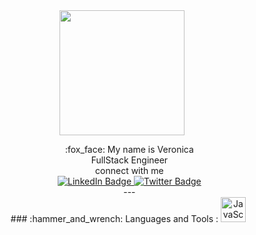 <div id = "header" align = "center">
    <img src= "https://media.giphy.com/media/NgurY1o4z080Jfoyzw/giphy.gif" width="200" height="200">
     <ul style = "list-style-type: none"> 
         <li> :fox_face: My name is Veronica </li>
         <li> FullStack Engineer </li>
          <li> connect with me </li>
       </u>
  <div id ="badges" >
      <a href ="https://www.linkedin.com/in/veronica-palafox-4a53991b4/">
         <img src="https://img.shields.io/badge/LinkedIn-pink?style=for-the-badge&logo=linkedin&logoColor=white" alt="LinkedIn Badge">
      </a>
      <a href = "https://twitter.com/hufflepuffcodes">
        <img src= "https://img.shields.io/badge/Twitter-pink?style=for-the-badge&logo=twitter&logoColor=white" alt="Twitter Badge">
      </a>
      
  </div>
    ---
    <div>
    ### :hammer_and_wrench: Languages and Tools :
        <img src="https://github.com/devicons/devicon/blob/master/icons/javascript/javascript-original-wordmark.svg" title="JavaScript" alt="JavaScript" width="40" height="40"/>&nbsp
    <div>
</div>

